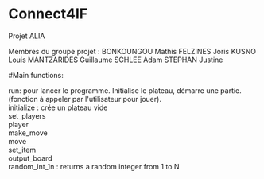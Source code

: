 # Connect4IF

Projet ALIA

Membres du groupe projet :
BONKOUNGOU Mathis
FELZINES Joris
KUSNO Louis
MANTZARIDES Guillaume
SCHLEE Adam
STEPHAN Justine


#Main functions:

run: pour lancer le programme. Initialise le plateau, démarre une partie. (fonction à appeler par l'utilisateur pour jouer).  
initialize : crée un plateau vide  
set_players  
player  
make_move  
move  
set_item  
output_board  
random_int_1n : returns a random integer from 1 to N  



